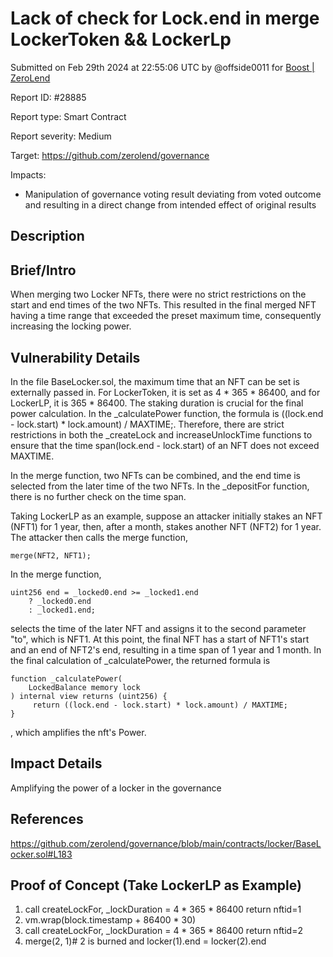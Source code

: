 
# Lack of check for Lock.end in merge LockerToken && LockerLp 

Submitted on Feb 29th 2024 at 22:55:06 UTC by @offside0011 for [Boost | ZeroLend](https://immunefi.com/bounty/zerolend-boost/)

Report ID: #28885

Report type: Smart Contract

Report severity: Medium

Target: https://github.com/zerolend/governance

Impacts:
- Manipulation of governance voting result deviating from voted outcome and resulting in a direct change from intended effect of original results

## Description
## Brief/Intro
When merging two Locker NFTs, there were no strict restrictions on the start and end times of the two NFTs. This resulted in the final merged NFT having a time range that exceeded the preset maximum time, consequently increasing the locking power.

## Vulnerability Details
In the file BaseLocker.sol, the maximum time that an NFT can be set is externally passed in. For LockerToken, it is set as 4 * 365 * 86400, and for LockerLP, it is 365 * 86400. The staking duration is crucial for the final power calculation. In the _calculatePower function, the formula is ((lock.end - lock.start) * lock.amount) / MAXTIME;. Therefore, there are strict restrictions in both the _createLock and increaseUnlockTime functions to ensure that the time span(lock.end - lock.start) of an NFT does not exceed MAXTIME.


In the merge function, two NFTs can be combined, and the end time is selected from the later time of the two NFTs. In the _depositFor function, there is no further check on the time span. 

Taking LockerLP as an example, suppose an attacker initially stakes an NFT (NFT1) for 1 year, then, after a month, stakes another NFT (NFT2) for 1 year. The attacker then calls the merge function, 
```
merge(NFT2, NFT1);
```
In the merge function, 
```
uint256 end = _locked0.end >= _locked1.end
    ? _locked0.end
    : _locked1.end;
```
selects the time of the later NFT and assigns it to the second parameter "to", which is NFT1. At this point, the final NFT has a start of NFT1's start and an end of NFT2's end, resulting in a time span of 1 year and 1 month. In the final calculation of _calculatePower, the returned formula is 
```
function _calculatePower(
    LockedBalance memory lock
) internal view returns (uint256) {
     return ((lock.end - lock.start) * lock.amount) / MAXTIME;
}
```
, which amplifies the nft's Power.

## Impact Details
Amplifying the power of a locker in the governance

## References
https://github.com/zerolend/governance/blob/main/contracts/locker/BaseLocker.sol#L183



## Proof of Concept (Take LockerLP as Example)
1. call createLockFor, _lockDuration = 4 * 365 * 86400 return nftid=1
2. vm.wrap(block.timestamp + 86400 * 30)
3. call createLockFor, _lockDuration = 4 * 365 * 86400 return nftid=2
4. merge(2, 1)# 2 is burned and locker(1).end = locker(2).end